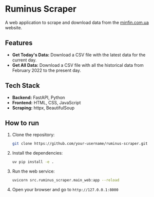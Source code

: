 # Ruminus Scraper

A web application to scrape and download data from the [minfin.com.ua](https://index.minfin.com.ua/en/russian-invading/casualties/) website.

## Features

*   **Get Today's Data:** Download a CSV file with the latest data for the current day.
*   **Get All Data:** Download a CSV file with all the historical data from February 2022 to the present day.

## Tech Stack

*   **Backend:** FastAPI, Python
*   **Frontend:** HTML, CSS, JavaScript
*   **Scraping:** httpx, BeautifulSoup

## How to run

1.  Clone the repository:
    ```bash
    git clone https://github.com/your-username/ruminus-scraper.git
    ```
2.  Install the dependencies:
    ```bash
    uv pip install -e .
    ```
3.  Run the web service:
    ```bash
    uvicorn src.ruminus_scraper.main_web:app --reload
    ```
4.  Open your browser and go to `http://127.0.0.1:8000`
